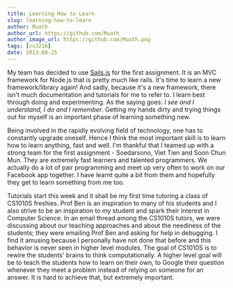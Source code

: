 ```yaml
---
title: Learning How to Learn
slug: learning-how-to-learn
author: Muath
author_url: https://github.com/Muath
author_image_url: https://github.com/Muath.png
tags: [cs3216]
date: 2013-08-25
---
```


My team has decided to use [Sails.js](http://sailsjs.org/#!) for the first assignment. It is an MVC framework for Node.js that is pretty much like rails. It's time to learn a new framework/library again! And sadly, because it's a new framework, there isn't much documentation and tutorials for me to refer to. I learn best through doing and experimenting. As the saying goes: _I see and I understand, I do and I remember_. Getting my hands dirty and trying things out for myself is an important phase of learning something new.

Being involved in the rapidly evolving field of technology, one has to constantly upgrade oneself. Hence I think the most important skill is to learn how to learn anything, fast and well. I'm thankful that I teamed up with a strong team for the first assignment - Soedarsono, Viet Tien and Soon Chun Mun. They are extremely fast learners and talented programmers. We actually do a lot of pair programming and meet up very often to work on our Facebook app together. I have learnt quite a bit from them and hopefully they get to learn something from me too.

Tutorials start this week and it shall be my first time tutoring a class of CS1010S freshies. Prof Ben is an inspiration to many of his students and I also strive to be an inspiration to my student and spark their interest in Computer Science. In an email thread among the CS1010S tutors, we were discussing about our teaching approaches and about the neediness of the students; they were emailing Prof Ben and asking for help in debugging. I find it amusing because I personally have not done that before and this behavior is never seen in higher level modules. The goal of CS1010S is to rewire the students' brains to think computationally. A higher level goal will be to teach the students how to learn on their own, to Google their question whenever they meet a problem instead of relying on someone for an answer. It is hard to achieve that, but extremely important.
